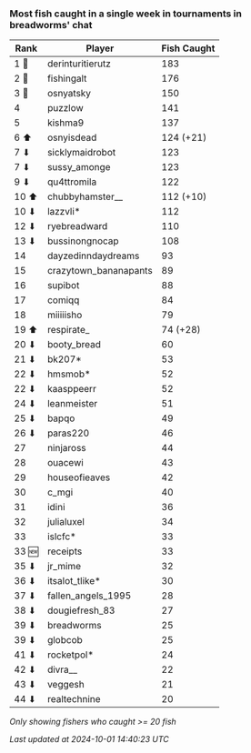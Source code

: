### Most fish caught in a single week in tournaments in breadworms' chat
| Rank | Player | Fish Caught |
|------|--------|-----------|
| 1 🥇  | derinturitierutz  | 183 |
| 2 🥈  | fishingalt  | 176 |
| 3 🥉  | osnyatsky  | 150 |
| 4  | puzzlow  | 141 |
| 5  | kishma9  | 137 |
| 6 ⬆ | osnyisdead  | 124 (+21) |
| 7 ⬇ | sicklymaidrobot  | 123 |
| 7 ⬇ | sussy_amonge  | 123 |
| 9 ⬇ | qu4ttromila  | 122 |
| 10 ⬆ | chubbyhamster__  | 112 (+10) |
| 10 ⬇ | lazzvli*  | 112 |
| 12 ⬇ | ryebreadward  | 110 |
| 13 ⬇ | bussinongnocap  | 108 |
| 14  | dayzedinndaydreams  | 93 |
| 15  | crazytown_bananapants  | 89 |
| 16  | supibot  | 88 |
| 17  | comiqq  | 84 |
| 18  | miiiiisho  | 79 |
| 19 ⬆ | respirate_  | 74 (+28) |
| 20 ⬇ | booty_bread  | 60 |
| 21 ⬇ | bk207*  | 53 |
| 22 ⬇ | hmsmob*  | 52 |
| 22 ⬇ | kaasppeerr  | 52 |
| 24 ⬇ | leanmeister  | 51 |
| 25 ⬇ | bapqo  | 49 |
| 26 ⬇ | paras220  | 46 |
| 27  | ninjaross  | 44 |
| 28  | ouacewi  | 43 |
| 29  | houseofieaves  | 42 |
| 30  | c_mgi  | 40 |
| 31  | idini  | 36 |
| 32  | julialuxel  | 34 |
| 33  | islcfc*  | 33 |
| 33 🆕 | receipts  | 33 |
| 35 ⬇ | jr_mime  | 32 |
| 36 ⬇ | itsalot_tlike*  | 30 |
| 37 ⬇ | fallen_angels_1995  | 28 |
| 38 ⬇ | dougiefresh_83  | 27 |
| 39 ⬇ | breadworms  | 25 |
| 39 ⬇ | globcob  | 25 |
| 41 ⬇ | rocketpol*  | 24 |
| 42 ⬇ | divra__  | 22 |
| 43 ⬇ | veggesh  | 21 |
| 44 ⬇ | realtechnine  | 20 |

_Only showing fishers who caught >= 20 fish_

_Last updated at 2024-10-01 14:40:23 UTC_